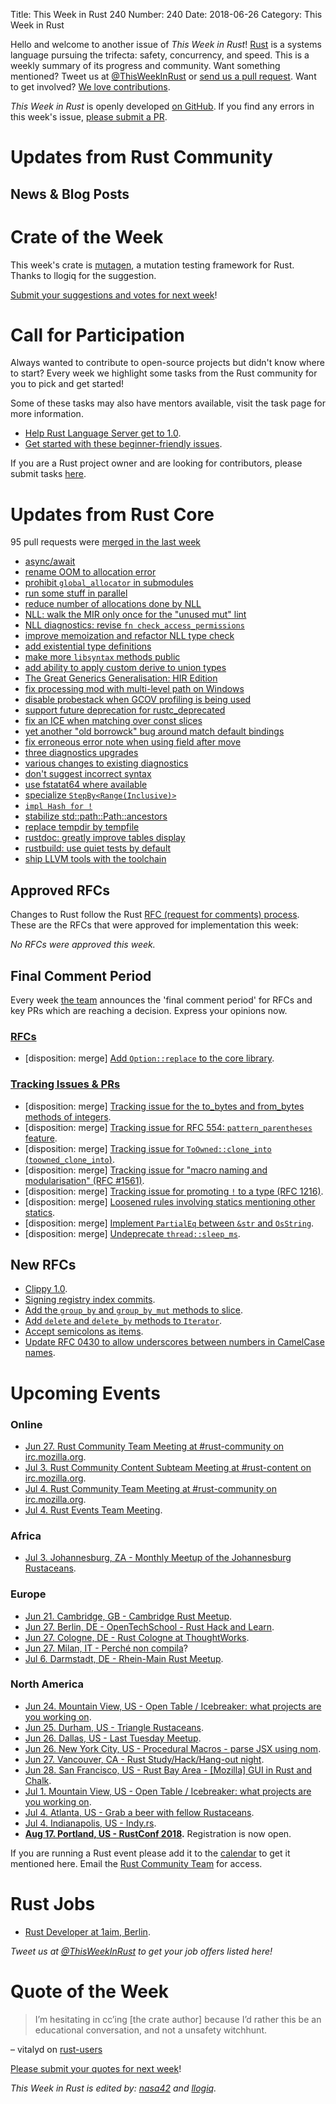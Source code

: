Title: This Week in Rust 240
Number: 240
Date: 2018-06-26
Category: This Week in Rust

Hello and welcome to another issue of *This Week in Rust*!
[Rust](http://rust-lang.org) is a systems language pursuing the trifecta: safety, concurrency, and speed.
This is a weekly summary of its progress and community.
Want something mentioned? Tweet us at [@ThisWeekInRust](https://twitter.com/ThisWeekInRust) or [send us a pull request](https://github.com/cmr/this-week-in-rust).
Want to get involved? [We love contributions](https://github.com/rust-lang/rust/blob/master/CONTRIBUTING.md).

*This Week in Rust* is openly developed [on GitHub](https://github.com/cmr/this-week-in-rust).
If you find any errors in this week's issue, [please submit a PR](https://github.com/cmr/this-week-in-rust/pulls).

# Updates from Rust Community

## News & Blog Posts

# Crate of the Week

This week's crate is [mutagen](https://github.com/llogiq/mutagen), a mutation testing framework for Rust. Thanks to llogiq for the suggestion.

[Submit your suggestions and votes for next week][submit_crate]!

[submit_crate]: https://users.rust-lang.org/t/crate-of-the-week/2704

# Call for Participation

Always wanted to contribute to open-source projects but didn't know where to start?
Every week we highlight some tasks from the Rust community for you to pick and get started!

Some of these tasks may also have mentors available, visit the task page for more information.

* [Help Rust Language Server get to 1.0](https://github.com/rust-lang-nursery/rls/issues/914).
* [Get started with these beginner-friendly issues](https://www.rustaceans.org/findwork/starters).

If you are a Rust project owner and are looking for contributors, please submit tasks [here][guidelines].

[guidelines]: https://users.rust-lang.org/t/twir-call-for-participation/4821

# Updates from Rust Core

95 pull requests were [merged in the last week][merged]

[merged]: https://github.com/search?q=is%3Apr+org%3Arust-lang+is%3Amerged+merged%3A2018-06-18..2018-06-25

* [async/await](https://github.com/rust-lang/rust/pull/51580)
* [rename OOM to allocation error](https://github.com/rust-lang/rust/pull/51543)
* [prohibit `global_allocator` in submodules](https://github.com/rust-lang/rust/pull/51335)
* [run some stuff in parallel](https://github.com/rust-lang/rust/pull/51383)
* [reduce number of allocations done by NLL](https://github.com/rust-lang/rust/pull/51617)
* [NLL: walk the MIR only once for the "unused mut" lint](https://github.com/rust-lang/rust/pull/51660)
* [NLL diagnostics: revise `fn check_access_permissions`](https://github.com/rust-lang/rust/pull/51275)
* [improve memoization and refactor NLL type check](https://github.com/rust-lang/rust/pull/51460)
* [add existential type definitions](https://github.com/rust-lang/rust/pull/51414)
* [make more `libsyntax` methods public](https://github.com/rust-lang/rust/pull/51664)
* [add ability to apply custom derive to union types](https://github.com/rust-lang/rust/pull/50383)
* [The Great Generics Generalisation: HIR Edition](https://github.com/rust-lang/rust/pull/48149)
* [fix processing mod with multi-level path on Windows](https://github.com/rust-lang/rust/pull/51278)
* [disable probestack when GCOV profiling is being used](https://github.com/rust-lang/rust/pull/51666)
* [support future deprecation for rustc_deprecated](https://github.com/rust-lang/rust/pull/51681)
* [fix an ICE when matching over const slices](https://github.com/rust-lang/rust/pull/51733)
* [yet another "old borrowck" bug around match default bindings](https://github.com/rust-lang/rust/pull/51686)
* [fix erroneous error note when using field after move](https://github.com/rust-lang/rust/pull/51688)
* [three diagnostics upgrades](https://github.com/rust-lang/rust/pull/51750)
* [various changes to existing diagnostics](https://github.com/rust-lang/rust/pull/51463)
* [don't suggest incorrect syntax](https://github.com/rust-lang/rust/pull/51670)
* [use fstatat64 where available](https://github.com/rust-lang/rust/pull/51785)
* [specialize `StepBy<Range(Inclusive)>`](https://github.com/rust-lang/rust/pull/51601)
* [`impl Hash for !`](https://github.com/rust-lang/rust/pull/51404)
* [stabilize std::path::Path::ancestors](https://github.com/rust-lang/rust/pull/50894)
* [replace tempdir by tempfile](https://github.com/rust-lang/rust/pull/50698)
* [rustdoc: greatly improve tables display](https://github.com/rust-lang/rust/pull/51482)
* [rustbuild: use quiet tests by default](https://github.com/rust-lang/rust/pull/51367)
* [ship LLVM tools with the toolchain](https://github.com/rust-lang/rust/pull/50336)

## Approved RFCs

Changes to Rust follow the Rust [RFC (request for comments)
process](https://github.com/rust-lang/rfcs#rust-rfcs). These
are the RFCs that were approved for implementation this week:

*No RFCs were approved this week.*

## Final Comment Period

Every week [the team](https://www.rust-lang.org/team.html) announces the
'final comment period' for RFCs and key PRs which are reaching a
decision. Express your opinions now.

### [RFCs](https://github.com/rust-lang/rfcs/labels/final-comment-period)

* [disposition: merge] [Add `Option::replace` to the core library](https://github.com/rust-lang/rfcs/pull/2296).

### [Tracking Issues & PRs](https://github.com/rust-lang/rust/labels/final-comment-period)

* [disposition: merge] [Tracking issue for the to_bytes and from_bytes methods of integers](https://github.com/rust-lang/rust/issues/49792).
* [disposition: merge] [Tracking issue for RFC 554: `pattern_parentheses` feature](https://github.com/rust-lang/rust/issues/51087).
* [disposition: merge] [Tracking issue for `ToOwned::clone_into` (`toowned_clone_into`)](https://github.com/rust-lang/rust/issues/41263).
* [disposition: merge] [Tracking issue for "macro naming and modularisation" (RFC #1561)](https://github.com/rust-lang/rust/issues/35896).
* [disposition: merge] [Tracking issue for promoting `!` to a type (RFC 1216)](https://github.com/rust-lang/rust/issues/35121).
* [disposition: merge] [Loosened rules involving statics mentioning other statics](https://github.com/rust-lang/rust/pull/51110).
* [disposition: merge] [Implement `PartialEq` between `&str` and `OsString`](https://github.com/rust-lang/rust/pull/51178).
* [disposition: merge] [Undeprecate `thread::sleep_ms`](https://github.com/rust-lang/rust/pull/51610).

## New RFCs

* [Clippy 1.0](https://github.com/rust-lang/rfcs/pull/2476).
* [Signing registry index commits](https://github.com/rust-lang/rfcs/pull/2474).
* [Add the `group_by` and `group_by_mut` methods to slice](https://github.com/rust-lang/rfcs/pull/2477).
* [Add `delete` and `delete_by` methods to `Iterator`](https://github.com/rust-lang/rfcs/pull/2475).
* [Accept semicolons as items](https://github.com/rust-lang/rfcs/pull/2479).
* [Update RFC 0430 to allow underscores between numbers in CamelCase names](https://github.com/rust-lang/rfcs/pull/2478).

# Upcoming Events

### Online

* [Jun 27. Rust Community Team Meeting at #rust-community on irc.mozilla.org](irc://irc.mozilla.org/rust-community).
* [Jul  3. Rust Community Content Subteam Meeting at #rust-content on irc.mozilla.org](irc://irc.mozilla.org/rust-content).
* [Jul  4. Rust Community Team Meeting at #rust-community on irc.mozilla.org](irc://irc.mozilla.org/rust-community).
* [Jul  4. Rust Events Team Meeting](https://t.me/joinchat/EkKINhHCgZ9llzvPidOssA).

### Africa

* [Jul  3. Johannesburg, ZA - Monthly Meetup of the Johannesburg Rustaceans](https://www.meetup.com/Johannesburg-Rust-Meetup/events/cpblrnyxkbfb/).

### Europe

* [Jun 21. Cambridge, GB - Cambridge Rust Meetup](https://www.meetup.com/Cambridge-Rust-Meetup/events/pzwshpyxjbcc/).
* [Jun 27. Berlin, DE - OpenTechSchool - Rust Hack and Learn](https://www.meetup.com/opentechschool-berlin/events/251675898/).
* [Jun 27. Cologne, DE - Rust Cologne at ThoughtWorks](https://www.meetup.com/RustCologne/events/vnwndpyxjbjb/).
* [Jun 27. Milan, IT - Perché non compila](https://www.meetup.com/rust-language-milano/events/251914721/)?
* [Jul  6. Darmstadt, DE - Rhein-Main Rust Meetup](https://www.meetup.com/Rust-Rhein-Main/events/251928672).

### North America

* [Jun 24. Mountain View, US - Open Table / Icebreaker: what projects are you working on](https://www.meetup.com/Rust-Dev-in-Mountain-View/events/glnfcpyxjbgc/).
* [Jun 25. Durham, US - Triangle Rustaceans](https://www.meetup.com/triangle-rustaceans/events/kkjnpnyxjbhc/).
* [Jun 26. Dallas, US - Last Tuesday Meetup](https://www.meetup.com/Dallas-Rust/events/zfgwzmyxjbjc/).
* [Jun 26. New York City, US - Procedural Macros - parse JSX using nom](https://www.meetup.com/Rust-NYC/events/251490499/).
* [Jun 27. Vancouver, CA - Rust Study/Hack/Hang-out night](https://www.meetup.com/Vancouver-Rust/events/dqldspyxjbkc/).
* [Jun 28. San Francisco, US - Rust Bay Area - [Mozilla] GUI in Rust and Chalk](https://www.meetup.com/Rust-Bay-Area/events/251073767/).
* [Jul  1. Mountain View, US - Open Table / Icebreaker: what projects are you working on](https://www.meetup.com/Rust-Dev-in-Mountain-View/events/glnfcpyxkbcb/).
* [Jul  4. Atlanta, US - Grab a beer with fellow Rustaceans](https://www.meetup.com/Rust-ATL/events/rhvgrmyxkbgb/).
* [Jul  4. Indianapolis, US - Indy.rs](https://www.meetup.com/indyrs/events/mffbtpyxkbgb/).
* **[Aug 17. Portland, US - RustConf 2018](http://rustconf.com/).** Registration is now open.

If you are running a Rust event please add it to the [calendar] to get
it mentioned here. Email the [Rust Community Team][community] for access.

[calendar]: https://www.google.com/calendar/embed?src=apd9vmbc22egenmtu5l6c5jbfc%40group.calendar.google.com
[community]: mailto:community-team@rust-lang.org

# Rust Jobs

* [Rust Developer at 1aim, Berlin](https://www.reddit.com/r/rust/comments/8qrcvv/rust_developer_roles_available_at_1aim_apply_now/).

*Tweet us at [@ThisWeekInRust](https://twitter.com/ThisWeekInRust) to get your job offers listed here!*

# Quote of the Week

> I’m hesitating in cc’ing [the crate author] because I’d rather this be an educational conversation, and not a unsafety witchhunt.

– vitalyd on [rust-users](https://users.rust-lang.org/t/how-not-to-use-unsafe-code/18170/13)

[Please submit your quotes for next week][submit]!

[submit]: http://users.rust-lang.org/t/twir-quote-of-the-week/328

*This Week in Rust is edited by: [nasa42](https://github.com/nasa42) and [llogiq](https://github.com/llogiq).*
